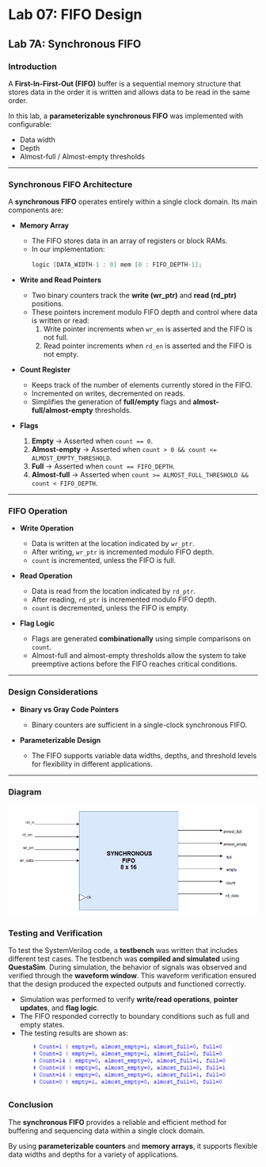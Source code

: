 # Lab 07: FIFO Design  

## Lab 7A: Synchronous FIFO  

### Introduction  
A **First-In-First-Out (FIFO)** buffer is a sequential memory structure that stores data in the order it is written and allows data to be read in the same order.  

In this lab, a **parameterizable synchronous FIFO** was implemented with configurable:  
- Data width  
- Depth  
- Almost-full / Almost-empty thresholds  

---

### Synchronous FIFO Architecture  

A **synchronous FIFO** operates entirely within a single clock domain. Its main components are:  

- **Memory Array**  
  - The FIFO stores data in an array of registers or block RAMs.  
  - In our implementation:  
    ```verilog
    logic [DATA_WIDTH-1 : 0] mem [0 : FIFO_DEPTH-1];
    ```  

- **Write and Read Pointers**  
  - Two binary counters track the **write (wr_ptr)** and **read (rd_ptr)** positions.  
  - These pointers increment modulo FIFO depth and control where data is written or read:  
    1. Write pointer increments when `wr_en` is asserted and the FIFO is not full.  
    2. Read pointer increments when `rd_en` is asserted and the FIFO is not empty.  

- **Count Register**  
  - Keeps track of the number of elements currently stored in the FIFO.  
  - Incremented on writes, decremented on reads.  
  - Simplifies the generation of **full/empty** flags and **almost-full/almost-empty** thresholds.  

- **Flags**  
  1. **Empty** → Asserted when `count == 0`.  
  2. **Almost-empty** → Asserted when `count > 0 && count <= ALMOST_EMPTY_THRESHOLD`.  
  3. **Full** → Asserted when `count == FIFO_DEPTH`.  
  4. **Almost-full** → Asserted when `count >= ALMOST_FULL_THRESHOLD && count < FIFO_DEPTH`.  

---

### FIFO Operation  

- **Write Operation**  
  - Data is written at the location indicated by `wr_ptr`.  
  - After writing, `wr_ptr` is incremented modulo FIFO depth.  
  - `count` is incremented, unless the FIFO is full.  

- **Read Operation**  
  - Data is read from the location indicated by `rd_ptr`.  
  - After reading, `rd_ptr` is incremented modulo FIFO depth.  
  - `count` is decremented, unless the FIFO is empty.  

- **Flag Logic**  
  - Flags are generated **combinationally** using simple comparisons on `count`.  
  - Almost-full and almost-empty thresholds allow the system to take preemptive actions before the FIFO reaches critical conditions.  

---

### Design Considerations  

- **Binary vs Gray Code Pointers**  
  - Binary counters are sufficient in a single-clock synchronous FIFO.  

- **Parameterizable Design**  
  - The FIFO supports variable data widths, depths, and threshold levels for flexibility in different applications.  

---

### Diagram  
![alt text](image.png)

### Testing and Verification 
To test the SystemVerilog code, a **testbench** was written that includes different test cases. The testbench was **compiled and simulated** using **QuestaSim**. During simulation, the behavior of signals was observed and verified through the **waveform window**. This waveform verification ensured that the design produced the expected outputs and functioned correctly.
- Simulation was performed to verify **write/read operations**, **pointer updates**, and **flag logic**.  
- The FIFO responded correctly to boundary conditions such as full and empty states. 
- The testing results are shown as:
  
<p align="center">
  <img src="image-1.png" alt="FIFO Diagram" width="400"/>
</p>

### Conclusion  
The **synchronous FIFO** provides a reliable and efficient method for buffering and sequencing data within a single clock domain.  

By using **parameterizable counters** and **memory arrays**, it supports flexible data widths and depths for a variety of applications.  
